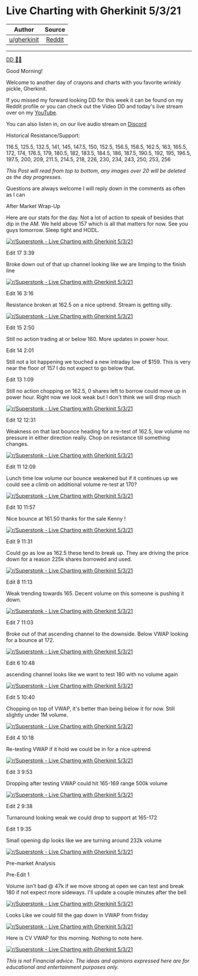 Live Charting with Gherkinit 5/3/21
===================================

| Author       | Source       | 
| :-------------: |:-------------:|
|  [u/gherkinit](https://www.reddit.com/user/gherkinit/) | [Reddit](https://www.reddit.com/r/Superstonk/comments/n3uks3/live_charting_with_gherkinit_5321/) | 

---

[DD 👨‍🔬](https://www.reddit.com/r/Superstonk/search?q=flair_name%3A%22DD%20%F0%9F%91%A8%E2%80%8D%F0%9F%94%AC%22&restrict_sr=1)

Good Morning!

Welcome to another day of crayons and charts with you favorite wrinkly pickle, Gherkinit.

If you missed my forward looking DD for this week it can be found on my Reddit profile or you can check out the Video DD and today's live stream over on my [YouTube](https://www.youtube.com/c/PickleFinancial).

You can also listen in, on our live audio stream on [Discord](https://discord.gg/HbqnUVsSrH)

Historical Resistance/Support:

116.5, 125.5, 132.5, 141, 145, 147.5, 150, 152.5, 156.5, 158.5, 162.5, 163, 165.5, 172, 174, 176.5, 179, 180.5, 182, 183.5, 184.5, 186, 187.5, 190.5, 192, 195, 196.5, 197.5, 200, 209, 211.5, 214.5, 218, 226, 230, 234, 243, 250, 253, 256

*This Post will read from top to bottom, any images over 20 will be deleted as the day progresses.*

Questions are always welcome I will reply down in the comments as often as I can

After Market Wrap-Up

Here are our stats for the day. Not a lot of action to speak of besides that dip in the AM. We held above 157 which is all that matters for now. See you guys tomorrow. Sleep tight and HODL.

[![r/Superstonk - Live Charting with Gherkinit 5/3/21](https://preview.redd.it/xatuun54pyw61.png?width=742&format=png&auto=webp&s=65b169a08bcc3564f939e96dc8856b53c10d506c)](https://preview.redd.it/xatuun54pyw61.png?width=742&format=png&auto=webp&s=65b169a08bcc3564f939e96dc8856b53c10d506c)

Edit 17 3:39

Broke down out of that up channel looking like we are limping to the finish line

[![r/Superstonk - Live Charting with Gherkinit 5/3/21](https://preview.redd.it/6lwoozgskyw61.png?width=1158&format=png&auto=webp&s=90b14d43dec9a937deb98bca684bc4f2c8c839cf)](https://preview.redd.it/6lwoozgskyw61.png?width=1158&format=png&auto=webp&s=90b14d43dec9a937deb98bca684bc4f2c8c839cf)

Edit 16 3:16

Resistance broken at 162.5 on a nice uptrend. Stream is getting silly.

[![r/Superstonk - Live Charting with Gherkinit 5/3/21](https://preview.redd.it/7qw5srsjgyw61.png?width=1081&format=png&auto=webp&s=55e96935b6adb269114250d3761e7a4648bf0bf0)](https://preview.redd.it/7qw5srsjgyw61.png?width=1081&format=png&auto=webp&s=55e96935b6adb269114250d3761e7a4648bf0bf0)

Edit 15 2:50

Still no action trading at or below 160. More updates in power hour.

Edit 14 2:01

Still not a lot happening we touched a new intraday low of $159. This is very near the floor of 157 I do not expect to go below that.

Edit 13 1:09

Still no action chopping on 162.5, 0 shares left to borrow could move up in power hour. Right now we look weak but I don't think we will drop much

[![r/Superstonk - Live Charting with Gherkinit 5/3/21](https://preview.redd.it/72c7jc51uxw61.png?width=1091&format=png&auto=webp&s=5773f3f5e008cedf156f8684e64a98540f91401d)](https://preview.redd.it/72c7jc51uxw61.png?width=1091&format=png&auto=webp&s=5773f3f5e008cedf156f8684e64a98540f91401d)

Edit 12 12:31

Weakness on that last bounce heading for a re-test of 162.5, low volume no pressure in either direction really. Chop on resistance till something changes.

[![r/Superstonk - Live Charting with Gherkinit 5/3/21](https://preview.redd.it/rxcd39p2nxw61.png?width=1436&format=png&auto=webp&s=3a426cd591467d52ccff44b5ac1d62b82610e62d)](https://preview.redd.it/rxcd39p2nxw61.png?width=1436&format=png&auto=webp&s=3a426cd591467d52ccff44b5ac1d62b82610e62d)

Edit 11 12:09

Lunch time low volume our bounce weakened but if it continues up we could see a climb on additional volume re-test at 170?

[![r/Superstonk - Live Charting with Gherkinit 5/3/21](https://preview.redd.it/o17p4ycgjxw61.png?width=1312&format=png&auto=webp&s=350052474a00cbbc4edf3eff2dc4cb8fc3a464ae)](https://preview.redd.it/o17p4ycgjxw61.png?width=1312&format=png&auto=webp&s=350052474a00cbbc4edf3eff2dc4cb8fc3a464ae)

Edit 10 11:57

Nice bounce at 161.50 thanks for the sale Kenny !

[![r/Superstonk - Live Charting with Gherkinit 5/3/21](https://preview.redd.it/xq86czi2hxw61.png?width=1280&format=png&auto=webp&s=58ed7ef14f1787801cb5e4fbbeb3ec5916a3b4f2)](https://preview.redd.it/xq86czi2hxw61.png?width=1280&format=png&auto=webp&s=58ed7ef14f1787801cb5e4fbbeb3ec5916a3b4f2)

Edit 9 11:31

Could go as low as 162.5 these tend to break up. They are driving the price down for a reason 225k shares borrowed and used.

[![r/Superstonk - Live Charting with Gherkinit 5/3/21](https://preview.redd.it/jtp159lfcxw61.png?width=1172&format=png&auto=webp&s=e33ed22cb58020c197bd7adca254d6361d1cafbc)](https://preview.redd.it/jtp159lfcxw61.png?width=1172&format=png&auto=webp&s=e33ed22cb58020c197bd7adca254d6361d1cafbc)

Edit 8 11:13

Weak trending towards 165. Decent volume on this someone is pushing it down.

[![r/Superstonk - Live Charting with Gherkinit 5/3/21](https://preview.redd.it/0okoqoa79xw61.png?width=965&format=png&auto=webp&s=093757cf5993d6e05ab7a5c493bcab9321d302ec)](https://preview.redd.it/0okoqoa79xw61.png?width=965&format=png&auto=webp&s=093757cf5993d6e05ab7a5c493bcab9321d302ec)

Edit 7 11:03

Broke out of that ascending channel to the downside. Below VWAP looking for a bounce at 172.

[![r/Superstonk - Live Charting with Gherkinit 5/3/21](https://preview.redd.it/95nviike7xw61.png?width=1145&format=png&auto=webp&s=c3343d437f8a877121fa9b8fea03f2eb9036dc34)](https://preview.redd.it/95nviike7xw61.png?width=1145&format=png&auto=webp&s=c3343d437f8a877121fa9b8fea03f2eb9036dc34)

Edit 6 10:48

ascending channel looks like we want to test 180 with no volume again

[![r/Superstonk - Live Charting with Gherkinit 5/3/21](https://preview.redd.it/90nwh2lr4xw61.png?width=1118&format=png&auto=webp&s=c93fff0ba08bc6b52590d8b54c0a7c5dae0af621)](https://preview.redd.it/90nwh2lr4xw61.png?width=1118&format=png&auto=webp&s=c93fff0ba08bc6b52590d8b54c0a7c5dae0af621)

Edit 5 10:40

Chopping on top of VWAP, it's better than being below it for now. Still slightly under 1M volume.

[![r/Superstonk - Live Charting with Gherkinit 5/3/21](https://preview.redd.it/0gnhswxa3xw61.png?width=1170&format=png&auto=webp&s=3d0d9a94083e4d29e2fea0842c031832e247f589)](https://preview.redd.it/0gnhswxa3xw61.png?width=1170&format=png&auto=webp&s=3d0d9a94083e4d29e2fea0842c031832e247f589)

Edit 4 10:18

Re-testing VWAP if it hold we could be in for a nice uptrend

[![r/Superstonk - Live Charting with Gherkinit 5/3/21](https://preview.redd.it/ojv7p9yczww61.png?width=968&format=png&auto=webp&s=e797d9cfb8027714b963a21eafc0dcaa25c40dcd)](https://preview.redd.it/ojv7p9yczww61.png?width=968&format=png&auto=webp&s=e797d9cfb8027714b963a21eafc0dcaa25c40dcd)

Edit 3 9:53

Dropping after testing VWAP could hit 165-169 range 500k volume

[![r/Superstonk - Live Charting with Gherkinit 5/3/21](https://preview.redd.it/v3veswfzuww61.png?width=1048&format=png&auto=webp&s=2f3127ccd2faae215b30ec09f7240dd66811c235)](https://preview.redd.it/v3veswfzuww61.png?width=1048&format=png&auto=webp&s=2f3127ccd2faae215b30ec09f7240dd66811c235)

Edit 2 9:38

Turnaround looking weak we could drop to support at 165-172

Edit 1 9:35

Small opening dip looks like we are turning around 232k volume

[![r/Superstonk - Live Charting with Gherkinit 5/3/21](https://preview.redd.it/t1d38y0trww61.png?width=992&format=png&auto=webp&s=29a34ad30c670729820fb3d74fcaed4561794b47)](https://preview.redd.it/t1d38y0trww61.png?width=992&format=png&auto=webp&s=29a34ad30c670729820fb3d74fcaed4561794b47)

Pre-market Analysis

Pre-Edit 1

Volume isn't bad @ 47k if we move strong at open we can test and break 180 if not expect more sideways. I'll update a couple minutes after the bell

[![r/Superstonk - Live Charting with Gherkinit 5/3/21](https://preview.redd.it/dgmrbz90oww61.png?width=1121&format=png&auto=webp&s=39e4a441673371fde02571e099bb041305448c26)](https://preview.redd.it/dgmrbz90oww61.png?width=1121&format=png&auto=webp&s=39e4a441673371fde02571e099bb041305448c26)

Looks Like we could fill the gap down in VWAP from friday

[![r/Superstonk - Live Charting with Gherkinit 5/3/21](https://preview.redd.it/8u6lb1bwdww61.png?width=908&format=png&auto=webp&s=2b966a254af637e8047e736c998fa006ebd638f4)](https://preview.redd.it/8u6lb1bwdww61.png?width=908&format=png&auto=webp&s=2b966a254af637e8047e736c998fa006ebd638f4)

Here is CV VWAP for this morning. Nothing to note here.

[![r/Superstonk - Live Charting with Gherkinit 5/3/21](https://preview.redd.it/n7teylt7eww61.png?width=683&format=png&auto=webp&s=69f2d1f16edede2877204f6725b7633c9f4fe084)](https://preview.redd.it/n7teylt7eww61.png?width=683&format=png&auto=webp&s=69f2d1f16edede2877204f6725b7633c9f4fe084)

*This is not Financial advice. The ideas and opinions expressed here are for educational and entertainment purposes only.*
